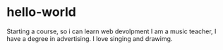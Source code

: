 # hello-world
Starting a course, so i can learn web devolpment
I am a music teacher, I have a degree in advertising. I love singing and drawimg.
